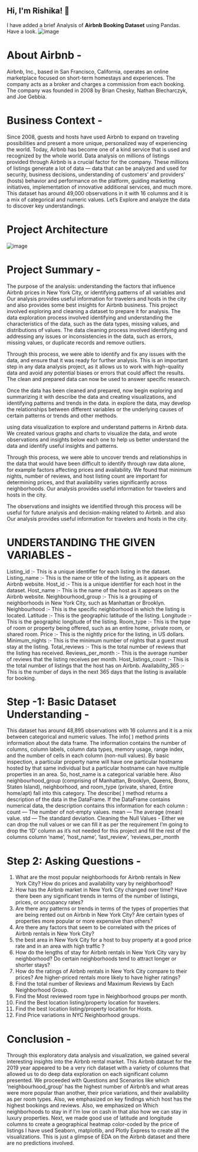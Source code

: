 ## Hi, I'm **Rishika!** 👋
I have added a brief Analysis of **Airbnb Booking Dataset** using Pandas.
Have a look.
![image](https://github.com/RishikaB-05/Exploratory-Data-Analysis-on-Airbnb-Dataset-/assets/157221360/105b9ec7-a8e4-4a8e-b74c-29051d890164)

# About Airbnb -
Airbnb, Inc., based in San Francisco, California, operates an online marketplace focused on short-term homestays and experiences. The company acts as a broker and charges a commission from each booking. The company was founded in 2008 by Brian Chesky, Nathan Blecharczyk, and Joe Gebbia.
# Business Context -
Since 2008, guests and hosts have used Airbnb to expand on traveling possibilities and present a more unique, personalized way of experiencing the world. Today, Airbnb has become one of a kind service that is used and recognized by the whole world. Data analysis on millions of listings provided through Airbnb is a crucial factor for the company. These millions of listings generate a lot of data — data that can be analyzed and used for security, business decisions, understanding of customers’ and providers’ (hosts) behavior and performance on the platform, guiding marketing initiatives, implementation of innovative additional services, and much more.
This dataset has around 49,000 observations in it with 16 columns and it is a mix of categorical and numeric values. Let’s Explore and analyze the data to discover key understandings.
# Project Architecture
![image](https://github.com/RishikaB-05/Exploratory-Data-Analysis-on-Airbnb-Dataset-/assets/157221360/fafdbc56-cff1-4647-99d4-c9fb22af6b95)

# Project Summary -
The purpose of the analysis: understanding the factors that influence Airbnb prices in New York City, or identifying patterns of all variables and Our analysis provides useful information for travelers and hosts in the city and also provides some best insights for Airbnb business.
This project involved exploring and cleaning a dataset to prepare it for analysis. The data exploration process involved identifying and understanding the characteristics of the data, such as the data types, missing values, and distributions of values. The data cleaning process involved identifying and addressing any issues or inconsistencies in the data, such as errors, missing values, or duplicate records and remove outliers.

Through this process, we were able to identify and fix any issues with the data, and ensure that it was ready for further analysis. This is an important step in any data analysis project, as it allows us to work with high-quality data and avoid any potential biases or errors that could affect the results. The clean and prepared data can now be used to answer specific research.

Once the data has been cleaned and prepared, now begin exploring and summarizing it with describe the data and creating visualizations, and identifying patterns and trends in the data. in explore the data, may develop the relationships between different variables or the underlying causes of certain patterns or trends and other methods.

using data visualization to explore and understand patterns in Airbnb data. We created various graphs and charts to visualize the data, and wrote observations and insights below each one to help us better understand the data and identify useful insights and patterns.

Through this process, we were able to uncover trends and relationships in the data that would have been difficult to identify through raw data alone, for example factors affecting prices and availability. We found that minimum nights, number of reviews, and host listing count are important for determining prices, and that availability varies significantly across neighborhoods. Our analysis provides useful information for travelers and hosts in the city.

The observations and insights we identified through this process will be useful for future analysis and decision-making related to Airbnb. and also Our analysis provides useful information for travelers and hosts in the city.

# UNDERSTANDING THE GIVEN VARIABLES -
Listing_id :- This is a unique identifier for each listing in the dataset.
Listing_name :- This is the name or title of the listing, as it appears on the Airbnb website.
Host_id :- This is a unique identifier for each host in the dataset.
Host_name :- This is the name of the host as it appears on the Airbnb website.
Neighbourhood_group :- This is a grouping of neighborhoods in New York City, such as Manhattan or Brooklyn.
Neighbourhood :- This is the specific neighborhood in which the listing is located.
Latitude :- This is the geographic latitude of the listing.
Longitude :- This is the geographic longitude of the listing.
Room_type :- This is the type of room or property being offered, such as an entire home, private room, or shared room.
Price :- This is the nightly price for the listing, in US dollars.
Minimum_nights :- This is the minimum number of nights that a guest must stay at the listing.
Total_reviews :- This is the total number of reviews that the listing has received.
Reviews_per_month :- This is the average number of reviews that the listing receives per month.
Host_listings_count :- This is the total number of listings that the host has on Airbnb.
Availability_365 :- This is the number of days in the next 365 days that the listing is available for booking.

# Step -1: Basic Dataset Understanding -
This dataset has around 48,895 observations with 16 columns and it is a mix between categorical and numeric values.
The info( ) method prints information about the data frame.
The information contains the number of columns, column labels, column data types, memory usage, range index, and the number of cells in each column (non-null values).
By basic inspection, a particular property name will have one particular hostname hosted by that same individual but a particular hostname can have multiple properties in an area. So, host_name is a categorical variable here. Also neighbourhood_group (comprising of Manhattan, Brooklyn, Queens, Bronx, Staten Island), neighborhood, and room_type (private, shared, Entire home/apt) fall into this category.
The describe( ) method returns a description of the data in the DataFrame. If the DataFrame contains numerical data, the description contains this information for each column :
 count — The number of not-empty values.
 mean — The average (mean) value. 
 std — The standard deviation.
 Cleaning the Null Values -
Either we can drop the null values or we can fill it as per the requirement I’m going to drop the ‘ID’ column as it’s not needed for this project and fill the rest of the columns column ‘name’, ‘host_name’, ‘last_review’, ‘reviews_per_month
# Step 2: Asking Questions -
1. What are the most popular neighborhoods for Airbnb rentals in New York City? How do prices and availability vary by neighborhood?
2. How has the Airbnb market in New York City changed over time? Have there been any significant trends in terms of the number of listings, prices, or occupancy rates?
3. Are there any patterns or trends in terms of the types of properties that are being rented out on Airbnb in New York City? Are certain types of properties more popular or more expensive than others?
4. Are there any factors that seem to be correlated with the prices of Airbnb rentals in New York City?
5. the best area in New York City for a host to buy property at a good price rate and in an area with high traffic ?
6. How do the lengths of stay for Airbnb rentals in New York City vary by neighborhood? Do certain neighborhoods tend to attract longer or shorter stays?
7. How do the ratings of Airbnb rentals in New York City compare to their prices? Are higher-priced rentals more likely to have higher ratings?
8. Find the total number of Reviews and Maximum Reviews by Each Neighborhood Group.
9. Find the Most reviewed room type in Neighborhood groups per month.
10. Find the Best location listing/property location for travelers.
11. Find the best location listing/property location for Hosts.
12. Find Price variations in NYC Neighborhood groups.
# Conclusion -
Through this exploratory data analysis and visualization, we gained several interesting insights into the Airbnb rental market. This Airbnb dataset for the 2019 year appeared to be a very rich dataset with a variety of columns that allowed us to do deep data exploration on each significant column presented. We proceeded with Questions and Scenarios like which ‘neighbourhood_group’ has the highest number of Airbnb’s and what areas were more popular than another, their price variations, and their availability as per room types. Also, we emphasized on key findings which host has the highest bookings and reviews. Also, we emphasized on Which neighborhoods to stay in if I’m low on cash in that also how we can stay in luxury properties. Next, we made good use of latitude and longitude columns to create a geographical heatmap color-coded by the price of listings
I have used Seaborn, matplotlib, and Plotly Express to create all the visualizations. This is just a glimpse of EDA on the Airbnb dataset and there are no predictions involved.
